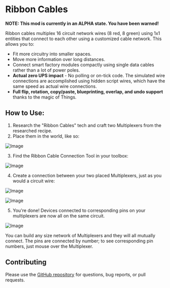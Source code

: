 # Ribbon Cables

**NOTE: This mod is currently in an ALPHA state. You have been warned!**

Ribbon cables multiplex 16 circuit network wires (8 red, 8 green) using 1x1 entities that connect to each other using a customized cable network. This allows you to:

- Fit more circuitry into smaller spaces.
- Move more information over long distances.
- Connect smart factory modules compactly using single data cables rather than a lot of power poles.
- **Actual zero UPS impact** - No polling or on-tick code. The simulated wire connections are accomplished using hidden script wires, which have the same speed as actual wire connections.
- **Full flip, rotation, copy/paste, blueprinting, overlap, and undo support** thanks to the magic of Things.

## How to Use:

1) Research the "Ribbon Cables" tech and craft two Multiplexers from the researched recipe.
2) Place them in the world, like so:

![Image](https://raw.githubusercontent.com/project-cybersyn/things/main/doc/place-multiplexers.png)

3) Find the Ribbon Cable Connection Tool in your toolbox:

![Image](https://raw.githubusercontent.com/project-cybersyn/things/main/doc/tool-in-toolbar.png)

4) Create a connection between your two placed Multiplexers, just as you would a circuit wire:

![Image](https://raw.githubusercontent.com/project-cybersyn/things/main/doc/connecting.png)

![Image](https://raw.githubusercontent.com/project-cybersyn/things/main/doc/connected.png)

5) You're done! Devices connected to corresponding pins on your multiplexers are now all on the same circuit.

![Image](https://raw.githubusercontent.com/project-cybersyn/things/main/doc/operational.png)

You can build any size network of Multiplexers and they will all mutually connect. The pins are connected by number; to see corresponding pin numbers, just mouse over the Multiplexer.

## Contributing

Please use the [GitHub repository](https://github.com/wcjohnson/ribbon-cables) for questions, bug reports, or pull requests.

